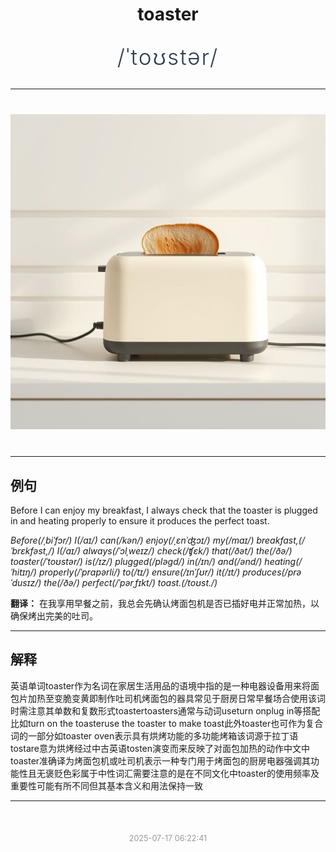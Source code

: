 <div align="center">

# toaster

<div style="margin: 30px 0;">
<h1 style="font-size: 2.5em; font-weight: 300; letter-spacing: 2px; margin: 0; color: #2c3e50;">
/ˈtoʊstər/
</h1>
</div>

</div>

---

<div align="center" style="margin: 40px 0;">

![toaster](images/toaster.png)

</div>

---

## 例句

Before I can enjoy my breakfast, I always check that the toaster is plugged in and heating properly to ensure it produces the perfect toast.

*Before(/ˌbiˈfɔr/) I(/aɪ/) can(/kən/) enjoy(/ˌɛnˈʤɔɪ/) my(/maɪ/) breakfast,(/ˈbrɛkfəst,/) I(/aɪ/) always(/ˈɔlˌweɪz/) check(/ʧɛk/) that(/ðət/) the(/ðə/) toaster(/ˈtoʊstər/) is(/ɪz/) plugged(/pləgd/) in(/ɪn/) and(/ənd/) heating(/ˈhitɪŋ/) properly(/ˈprɑpərli/) to(/tɪ/) ensure(/ɪnˈʃʊr/) it(/ɪt/) produces(/prəˈdusɪz/) the(/ðə/) perfect(/ˈpərˌfɪkt/) toast.(/toʊst./)*

**翻译：** 在我享用早餐之前，我总会先确认烤面包机是否已插好电并正常加热，以确保烤出完美的吐司。

---

## 解释

英语单词toaster作为名词在家居生活用品的语境中指的是一种电器设备用来将面包片加热至变脆变黄即制作吐司机烤面包的器具常见于厨房日常早餐场合使用该词时需注意其单数和复数形式toastertoasters通常与动词useturn onplug in等搭配比如turn on the toasteruse the toaster to make toast此外toaster也可作为复合词的一部分如toaster oven表示具有烘烤功能的多功能烤箱该词源于拉丁语tostare意为烘烤经过中古英语tosten演变而来反映了对面包加热的动作中文中toaster准确译为烤面包机或吐司机表示一种专门用于烤面包的厨房电器强调其功能性且无褒贬色彩属于中性词汇需要注意的是在不同文化中toaster的使用频率及重要性可能有所不同但其基本含义和用法保持一致


---

<div align="center" style="margin-top: 50px;">
<small style="color: #999; font-size: 0.9em;">2025-07-17 06:22:41</small>
</div>

